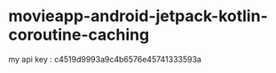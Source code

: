 # movieapp-android-jetpack-kotlin-coroutine-caching

my api key  :   c4519d9993a9c4b6576e45741333593a